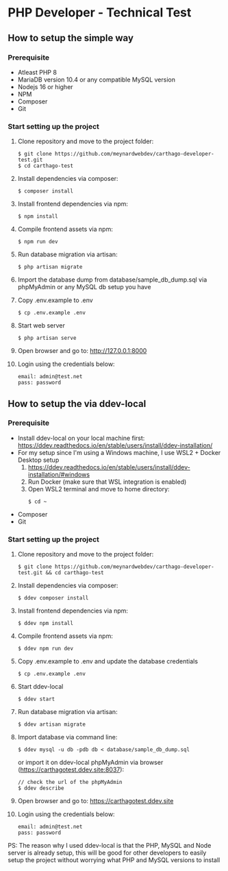 # PHP Developer - Technical Test

## How to setup the simple way

### Prerequisite

- Atleast PHP 8
- MariaDB version 10.4 or any compatible MySQL version
- Nodejs 16 or higher
- NPM
- Composer
- Git

### Start setting up the project

1. Clone repository and move to the project folder:
    ```
    $ git clone https://github.com/meynardwebdev/carthago-developer-test.git
    $ cd carthago-test
    ```

1. Install dependencies via composer:
    ```
    $ composer install
    ```

1. Install frontend dependencies via npm:
    ```
    $ npm install
    ```

1. Compile frontend assets via npm:
    ```
    $ npm run dev
    ```

1. Run database migration via artisan:
    ```
    $ php artisan migrate
    ```

1. Import the database dump from database/sample_db_dump.sql via phpMyAdmin or any MySQL db setup you have

1. Copy .env.example to .env
    ```
    $ cp .env.example .env
    ```

1. Start web server
    ```
    $ php artisan serve
    ```

1. Open browser and go to: http://127.0.0.1:8000

1. Login using the credentials below:
    ```
    email: admin@test.net
    pass: password
    ```

## How to setup the via ddev-local

### Prerequisite

- Install ddev-local on your local machine first: https://ddev.readthedocs.io/en/stable/users/install/ddev-installation/
- For my setup since I'm using a Windows machine, I use WSL2 + Docker Desktop setup
    1. https://ddev.readthedocs.io/en/stable/users/install/ddev-installation/#windows
    1. Run Docker (make sure that WSL integration is enabled)
    1. Open WSL2 terminal and move to home directory:
        ```
        $ cd ~ 
        ```
- Composer
- Git

### Start setting up the project

1. Clone repository and move to the project folder:
    ```
    $ git clone https://github.com/meynardwebdev/carthago-developer-test.git && cd carthago-test 
    ```

1. Install dependencies via composer:
    ```
    $ ddev composer install
    ```

1. Install frontend dependencies via npm:
    ```
    $ ddev npm install
    ```

1. Compile frontend assets via npm:
    ```
    $ ddev npm run dev
    ```

1. Copy .env.example to .env and update the database credentials
    ```
    $ cp .env.example .env
    ```

1. Start ddev-local
    ```
    $ ddev start
    ```

1. Run database migration via artisan:
    ```
    $ ddev artisan migrate
    ```

1. Import database via command line:
    ```
    $ ddev mysql -u db -pdb db < database/sample_db_dump.sql
    ```
   or import it on ddev-local phpMyAdmin via browser (https://carthagotest.ddev.site:8037):
   ```
   // check the url of the phpMyAdmin
   $ ddev describe
   ```

1. Open browser and go to: https://carthagotest.ddev.site

1. Login using the credentials below:
    ```
    email: admin@test.net
    pass: password
    ```

PS: The reason why I used ddev-local is that the PHP, MySQL and Node server is already setup, this will be good for other
developers to easily setup the project without worrying what PHP and MySQL versions to install
